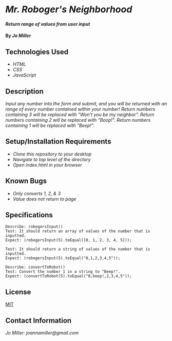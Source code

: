 # _Mr. Roboger's Neighborhood_

#### _Return range of values from user input_

#### By _**Jo Miller**_

## Technologies Used

* _HTML_
* _CSS_
* _JavaScript_

## Description

_Input any number into the form and submit, and you will be returned with an range of every number contained within your number! Return numbers containing 3 will be replaced with "Won't you be my neighbor". Return numbers containing 2 will be replaced with "Boop!". Return numbers containing 1 will be replaced with "Beep!"._

## Setup/Installation Requirements

* _Clone this repository to your desktop_
* _Navigate to top level of the directory_
* _Open index.html in your browser_

## Known Bugs

* _Only converts 1, 2, & 3_
* _Value does not return to page_

## Specifications
```
Describe: robogersInput()
Test: It should return an array of values of the number that is inputted.
Expect: (robogersInput(5).toEqual([0, 1, 2, 3, 4, 5]));

Test: It should return a string of values of the number that is inputted.
Expect: (robogersInput(5).toEqual("0,1,2,3,4,5"));

Describe: convertToRobot()
Test: Convert the number 1 in a string to "Beep!".
Expect: (convertToRobot(5).toEqual("0,beep!,2,3,4,5"));
```

## License

[MIT](LICENSE.txt)

## Contact Information

_Jo Miller: joannamiller@gmail.com_
